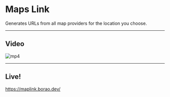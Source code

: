 # Maps Link

Generates URLs from all map providers for the location you choose.

---

## Video

![mp4](https://youtu.be/WmJWE-xVlao)

---

## Live!
https://maplink.borao.dev/